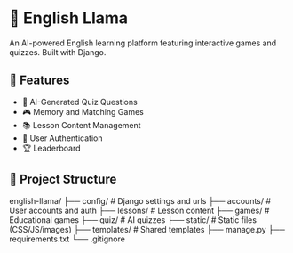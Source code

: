 # 🦙 English Llama

An AI-powered English learning platform featuring interactive games and quizzes. Built with Django.

## 🚀 Features

- 🧠 AI-Generated Quiz Questions
- 🎮 Memory and Matching Games
- 📚 Lesson Content Management
- 🔐 User Authentication
- 🏆 Leaderboard

## 📂 Project Structure

english-llama/ ├── config/ # Django settings and urls ├── accounts/ # User accounts and auth ├── lessons/ # Lesson content ├── games/ # Educational games ├── quiz/ # AI quizzes ├── static/ # Static files (CSS/JS/images) ├── templates/ # Shared templates ├── manage.py ├── requirements.txt └── .gitignore


